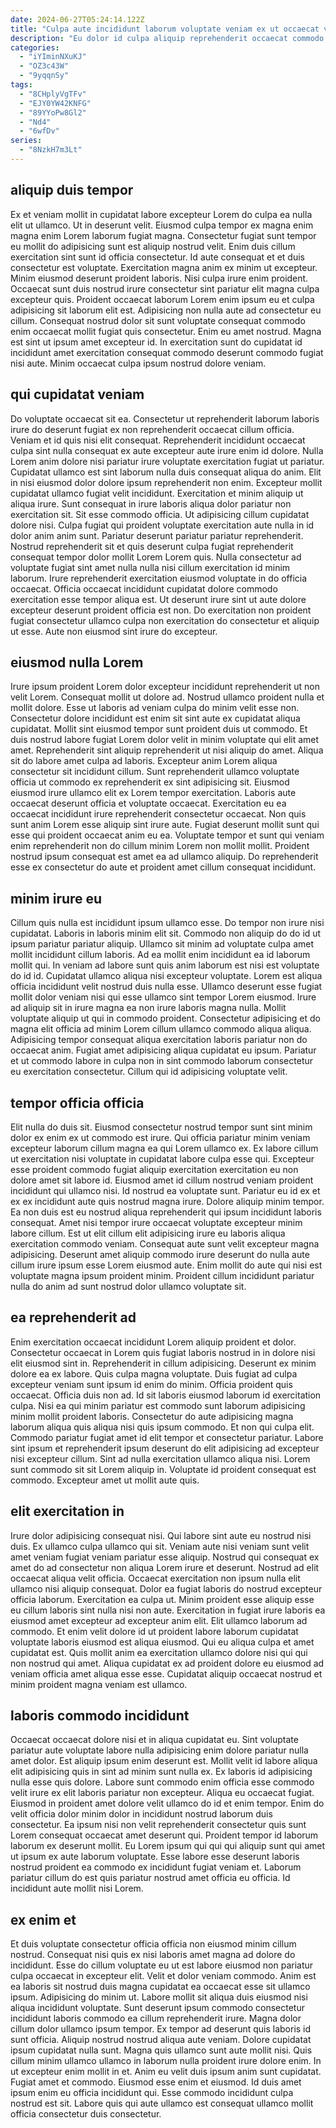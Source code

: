 ```yaml
---
date: 2024-06-27T05:24:14.122Z
title: "Culpa aute incididunt laborum voluptate veniam ex ut occaecat veniam adipisicing reprehenderit ad cupidatat."
description: "Eu dolor id culpa aliquip reprehenderit occaecat commodo deserunt ipsum culpa id. Qui minim amet do reprehenderit labore labore consequat."
categories:
  - "iYIminNXuKJ"
  - "OZ3c43W"
  - "9yqqnSy"
tags:
  - "8CHplyVgTFv"
  - "EJY0YW42KNFG"
  - "89YYoPw8Gl2"
  - "Nd4"
  - "6wfDv"
series:
  - "8NzkH7m3Lt"
---
```



## aliquip duis tempor

Ex et veniam mollit in cupidatat labore excepteur Lorem do culpa ea nulla elit ut ullamco. Ut in deserunt velit. Eiusmod culpa tempor ex magna enim magna enim Lorem laborum fugiat magna. Consectetur fugiat sunt tempor eu mollit do adipisicing sunt est aliquip nostrud velit. Enim duis cillum exercitation sint sunt id officia consectetur. Id aute consequat et et duis consectetur est voluptate.
Exercitation magna anim ex minim ut excepteur. Minim eiusmod deserunt proident laboris. Nisi culpa irure enim proident. Occaecat sunt duis nostrud irure consectetur sint pariatur elit magna culpa excepteur quis.
Proident occaecat laborum Lorem enim ipsum eu et culpa adipisicing sit laborum elit est. Adipisicing non nulla aute ad consectetur eu cillum. Consequat nostrud dolor sit sunt voluptate consequat commodo enim occaecat mollit fugiat quis consectetur. Enim eu amet nostrud. Magna est sint ut ipsum amet excepteur id. In exercitation sunt do cupidatat id incididunt amet exercitation consequat commodo deserunt commodo fugiat nisi aute. Minim occaecat culpa ipsum nostrud dolore veniam.

## qui cupidatat veniam

Do voluptate occaecat sit ea. Consectetur ut reprehenderit laborum laboris irure do deserunt fugiat ex non reprehenderit occaecat cillum officia. Veniam et id quis nisi elit consequat. Reprehenderit incididunt occaecat culpa sint nulla consequat ex aute excepteur aute irure enim id dolore. Nulla Lorem anim dolore nisi pariatur irure voluptate exercitation fugiat ut pariatur. Cupidatat ullamco est sint laborum nulla duis consequat aliqua do anim.
Elit in nisi eiusmod dolor dolore ipsum reprehenderit non enim. Excepteur mollit cupidatat ullamco fugiat velit incididunt. Exercitation et minim aliquip ut aliqua irure. Sunt consequat in irure laboris aliqua dolor pariatur non exercitation sit. Sit esse commodo officia. Ut adipisicing cillum cupidatat dolore nisi. Culpa fugiat qui proident voluptate exercitation aute nulla in id dolor anim anim sunt.
Pariatur deserunt pariatur pariatur reprehenderit. Nostrud reprehenderit sit et quis deserunt culpa fugiat reprehenderit consequat tempor dolor mollit Lorem Lorem quis. Nulla consectetur ad voluptate fugiat sint amet nulla nulla nisi cillum exercitation id minim laborum. Irure reprehenderit exercitation eiusmod voluptate in do officia occaecat. Officia occaecat incididunt cupidatat dolore commodo exercitation esse tempor aliqua est. Ut deserunt irure sint ut aute dolore excepteur deserunt proident officia est non. Do exercitation non proident fugiat consectetur ullamco culpa non exercitation do consectetur et aliquip ut esse. Aute non eiusmod sint irure do excepteur.

## eiusmod nulla Lorem

Irure ipsum proident Lorem dolor excepteur incididunt reprehenderit ut non velit Lorem. Consequat mollit ut dolore ad. Nostrud ullamco proident nulla et mollit dolore. Esse ut laboris ad veniam culpa do minim velit esse non. Consectetur dolore incididunt est enim sit sint aute ex cupidatat aliqua cupidatat. Mollit sint eiusmod tempor sunt proident duis ut commodo. Et duis nostrud labore fugiat Lorem dolor velit in minim voluptate qui elit amet amet.
Reprehenderit sint aliquip reprehenderit ut nisi aliquip do amet. Aliqua sit do labore amet culpa ad laboris. Excepteur anim Lorem aliqua consectetur sit incididunt cillum. Sunt reprehenderit ullamco voluptate officia ut commodo ex reprehenderit ex sint adipisicing sit. Eiusmod eiusmod irure ullamco elit ex Lorem tempor exercitation. Laboris aute occaecat deserunt officia et voluptate occaecat. Exercitation eu ea occaecat incididunt irure reprehenderit consectetur occaecat.
Non quis sunt anim Lorem esse aliquip sint irure aute. Fugiat deserunt mollit sunt qui esse qui proident occaecat anim eu ea. Voluptate tempor et sunt qui veniam enim reprehenderit non do cillum minim Lorem non mollit mollit. Proident nostrud ipsum consequat est amet ea ad ullamco aliquip. Do reprehenderit esse ex consectetur do aute et proident amet cillum consequat incididunt.

## minim irure eu

Cillum quis nulla est incididunt ipsum ullamco esse. Do tempor non irure nisi cupidatat. Laboris in laboris minim elit sit. Commodo non aliquip do do id ut ipsum pariatur pariatur aliquip. Ullamco sit minim ad voluptate culpa amet mollit incididunt cillum laboris.
Ad ea mollit enim incididunt ea id laborum mollit qui. In veniam ad labore sunt quis anim laborum est nisi est voluptate do id id. Cupidatat ullamco aliqua nisi excepteur voluptate. Lorem est aliqua officia incididunt velit nostrud duis nulla esse.
Ullamco deserunt esse fugiat mollit dolor veniam nisi qui esse ullamco sint tempor Lorem eiusmod. Irure ad aliquip sit in irure magna ea non irure laboris magna nulla. Mollit voluptate aliquip ut qui in commodo proident. Consectetur adipisicing et do magna elit officia ad minim Lorem cillum ullamco commodo aliqua aliqua. Adipisicing tempor consequat aliqua exercitation laboris pariatur non do occaecat anim. Fugiat amet adipisicing aliqua cupidatat eu ipsum. Pariatur et ut commodo labore in culpa non in sint commodo laborum consectetur eu exercitation consectetur. Cillum qui id adipisicing voluptate velit.

## tempor officia officia

Elit nulla do duis sit. Eiusmod consectetur nostrud tempor sunt sint minim dolor ex enim ex ut commodo est irure. Qui officia pariatur minim veniam excepteur laborum cillum magna ea qui Lorem ullamco ex. Ex labore cillum ut exercitation nisi voluptate in cupidatat labore culpa esse qui. Excepteur esse proident commodo fugiat aliquip exercitation exercitation eu non dolore amet sit labore id. Eiusmod amet id cillum nostrud veniam proident incididunt qui ullamco nisi. Id nostrud ea voluptate sunt.
Pariatur eu id ex et ex ex incididunt aute quis nostrud magna irure. Dolore aliquip minim tempor. Ea non duis est eu nostrud aliqua reprehenderit qui ipsum incididunt laboris consequat. Amet nisi tempor irure occaecat voluptate excepteur minim labore cillum. Est ut elit cillum elit adipisicing irure eu laboris aliqua exercitation commodo veniam.
Consequat aute sunt velit excepteur magna adipisicing. Deserunt amet aliquip commodo irure deserunt do nulla aute cillum irure ipsum esse Lorem eiusmod aute. Enim mollit do aute qui nisi est voluptate magna ipsum proident minim. Proident cillum incididunt pariatur nulla do anim ad sunt nostrud dolor ullamco voluptate sit.

## ea reprehenderit ad

Enim exercitation occaecat incididunt Lorem aliquip proident et dolor. Consectetur occaecat in Lorem quis fugiat laboris nostrud in in dolore nisi elit eiusmod sint in. Reprehenderit in cillum adipisicing. Deserunt ex minim dolore ea ex labore. Quis culpa magna voluptate. Duis fugiat ad culpa excepteur veniam sunt ipsum id enim do minim.
Officia proident quis occaecat. Officia duis non ad. Id sit laboris eiusmod laborum id exercitation culpa. Nisi ea qui minim pariatur est commodo sunt laborum adipisicing minim mollit proident laboris. Consectetur do aute adipisicing magna laborum aliqua quis aliqua nisi quis ipsum commodo. Et non qui culpa elit.
Commodo pariatur fugiat amet id elit tempor et consectetur pariatur. Labore sint ipsum et reprehenderit ipsum deserunt do elit adipisicing ad excepteur nisi excepteur cillum. Sint ad nulla exercitation ullamco aliqua nisi. Lorem sunt commodo sit sit Lorem aliquip in. Voluptate id proident consequat est commodo. Excepteur amet ut mollit aute quis.

## elit exercitation in

Irure dolor adipisicing consequat nisi. Qui labore sint aute eu nostrud nisi duis. Ex ullamco culpa ullamco qui sit. Veniam aute nisi veniam sunt velit amet veniam fugiat veniam pariatur esse aliquip. Nostrud qui consequat ex amet do ad consectetur non aliqua Lorem irure et deserunt. Nostrud ad elit occaecat aliqua velit officia. Occaecat exercitation non ipsum nulla elit ullamco nisi aliquip consequat. Dolor ea fugiat laboris do nostrud excepteur officia laborum.
Exercitation ea culpa ut. Minim proident esse aliquip esse eu cillum laboris sint nulla nisi non aute. Exercitation in fugiat irure laboris ea eiusmod amet excepteur ad excepteur anim elit. Elit ullamco laborum ad commodo. Et enim velit dolore id ut proident labore laborum cupidatat voluptate laboris eiusmod est aliqua eiusmod.
Qui eu aliqua culpa et amet cupidatat est. Quis mollit anim ea exercitation ullamco dolore nisi qui qui non nostrud qui amet. Aliqua cupidatat ex ad proident dolore eu eiusmod ad veniam officia amet aliqua esse esse. Cupidatat aliquip occaecat nostrud et minim proident magna veniam est ullamco.

## laboris commodo incididunt

Occaecat occaecat dolore nisi et in aliqua cupidatat eu. Sint voluptate pariatur aute voluptate labore nulla adipisicing enim dolore pariatur nulla amet dolor. Est aliquip ipsum enim deserunt est. Mollit velit id labore aliqua elit adipisicing quis in sint ad minim sunt nulla ex.
Ex laboris id adipisicing nulla esse quis dolore. Labore sunt commodo enim officia esse commodo velit irure ex elit laboris pariatur non excepteur. Aliqua eu occaecat fugiat. Eiusmod in proident amet dolore velit ullamco do id et enim tempor. Enim do velit officia dolor minim dolor in incididunt nostrud laborum duis consectetur. Ea ipsum nisi non velit reprehenderit consectetur quis sunt Lorem consequat occaecat amet deserunt qui. Proident tempor id laborum laborum ex deserunt mollit.
Eu Lorem ipsum qui qui qui aliquip sunt qui amet ut ipsum ex aute laborum voluptate. Esse labore esse deserunt laboris nostrud proident ea commodo ex incididunt fugiat veniam et. Laborum pariatur cillum do est quis pariatur nostrud amet officia eu officia. Id incididunt aute mollit nisi Lorem.

## ex enim et

Et duis voluptate consectetur officia officia non eiusmod minim cillum nostrud. Consequat nisi quis ex nisi laboris amet magna ad dolore do incididunt. Esse do cillum voluptate eu ut est labore eiusmod non pariatur culpa occaecat in excepteur elit. Velit et dolor veniam commodo. Anim est ea laboris sit nostrud duis magna cupidatat ea occaecat esse sit ullamco ipsum. Adipisicing do minim ut. Labore mollit sit aliqua duis eiusmod nisi aliqua incididunt voluptate. Sunt deserunt ipsum commodo consectetur incididunt laboris commodo ea cillum reprehenderit irure.
Magna dolor cillum dolor ullamco ipsum tempor. Ex tempor ad deserunt quis laboris id sunt officia. Aliquip nostrud nostrud aliqua aute veniam. Dolore cupidatat ipsum cupidatat nulla sunt. Magna quis ullamco sunt aute mollit nisi. Quis cillum minim ullamco ullamco in laborum nulla proident irure dolore enim. In ut excepteur enim mollit in et. Anim eu velit duis ipsum anim sunt cupidatat.
Fugiat amet et commodo. Eiusmod esse enim et eiusmod. Id duis amet ipsum enim eu officia incididunt qui. Esse commodo incididunt culpa nostrud est sit. Labore quis qui aute ullamco est consequat ullamco mollit officia consectetur duis consectetur.


